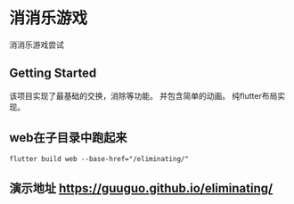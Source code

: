 # 消消乐游戏

消消乐游戏尝试

## Getting Started
该项目实现了最基础的交换，消除等功能。
并包含简单的动画。
纯flutter布局实现。

## web在子目录中跑起来
```
flutter build web --base-href="/eliminating/"
```
## 演示地址 https://guuguo.github.io/eliminating/